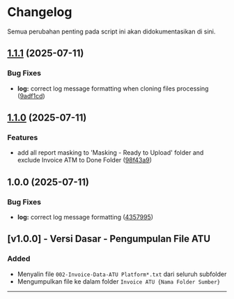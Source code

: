 # Changelog

Semua perubahan penting pada script ini akan didokumentasikan di sini.

## [1.1.1](https://github.com/kevlog/ibzg/compare/v1.1.0...v1.1.1) (2025-07-11)


### Bug Fixes

* **log:** correct log message formatting when cloning files processing ([9adf1cd](https://github.com/kevlog/ibzg/commit/9adf1cdff46661e5d8651a5ae45bae2deb38568e))

## [1.1.0](https://github.com/kevlog/ibzg/compare/v1.0.0...v1.1.0) (2025-07-11)


### Features

* add all report masking to 'Masking - Ready to Upload' folder and exclude Invoice ATM to Done Folder ([98f43a9](https://github.com/kevlog/ibzg/commit/98f43a9ebea1a9f9cad71f98839115eda18f0145))

## 1.0.0 (2025-07-11)


### Bug Fixes

* **log:** correct log message formatting ([4357995](https://github.com/kevlog/ibzg/commit/43579958526f2d2543a8f4bb6efba60a976fcd9e))

## [v1.0.0] - Versi Dasar - Pengumpulan File ATU
### Added
- Menyalin file `002-Invoice-Data-ATU Platform*.txt` dari seluruh subfolder
- Mengumpulkan file ke dalam folder `Invoice ATU {Nama Folder Sumber}`

---